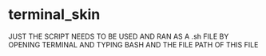 # terminal_skin
JUST THE SCRIPT NEEDS TO BE USED AND RAN AS A .sh FILE BY OPENING TERMINAL AND TYPING BASH AND THE FILE PATH OF THIS FILE
